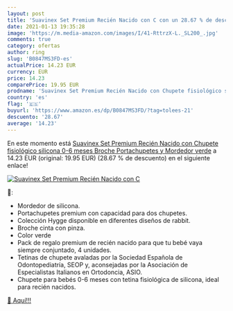 ```yaml
---
layout: post
title: 'Suavinex Set Premium Recién Nacido con C con un 28.67 % de descuento'
date: 2021-01-13 19:35:28
image: 'https://m.media-amazon.com/images/I/41-RttrzX-L._SL200_.jpg'
comments: true
category: ofertas
author: ring
slug: 'B0847MS3FD-es'
actualPrice: 14.23 EUR
currency: EUR
price: 14.23
comparePrice: 19.95 EUR
prodname: 'Suavinex Set Premium Recién Nacido con Chupete fisiológico silicona 0-6 meses  Broche  Portachupetes y Mordedor  verde'
country: 'es'
flag: '🇪🇸'
buyurl: 'https://www.amazon.es/dp/B0847MS3FD/?tag=tolees-21'
descuento: '28.67'
average: '14.23'
---
```


En este momento está [Suavinex Set Premium Recién Nacido con Chupete fisiológico silicona 0-6 meses  Broche  Portachupetes y Mordedor  verde](https://www.amazon.es/dp/B0847MS3FD/?tag=tolees-21) a 14.23 EUR (original: 19.95 EUR) (28.67 %  de descuento) en el siguiente enlace!

[![Suavinex Set Premium Recién Nacido con C](https://m.media-amazon.com/images/I/41-RttrzX-L._SL200_.jpg)](https://www.amazon.es/dp/B0847MS3FD/?tag=tolees-21)

🔎:

- Mordedor de silicona.
- Portachupetes premium con capacidad para dos chupetes.
- Colección Hygge disponible en diferentes diseños de rabbit.
- Broche cinta con pinza.
- Color verde
- Pack de regalo premium de recién nacido para que tu bebé vaya siempre conjuntado, 4 unidades.
- Tetinas de chupete avaladas por la Sociedad Española de Odontopediatría, SEOP y, aconsejadas por la Asociación de Especialistas Italianos en Ortodoncia, ASIO.
- Chupete para bebés 0-6 meses con tetina fisiológica de silicona, ideal para recién nacidos.

[🛒 Aquí!!!](https://www.amazon.es/dp/B0847MS3FD/?tag=tolees-21)
